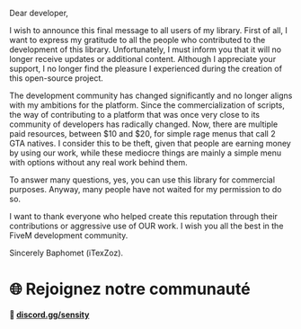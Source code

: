 Dear developer,

I wish to announce this final message to all users of my library. First of all, I want to express my gratitude to all the people who contributed to the development of this library. Unfortunately, I must inform you that it will no longer receive updates or additional content. Although I appreciate your support, I no longer find the pleasure I experienced during the creation of this open-source project.

The development community has changed significantly and no longer aligns with my ambitions for the platform. Since the commercialization of scripts, the way of contributing to a platform that was once very close to its community of developers has radically changed. Now, there are multiple paid resources, between $10 and $20, for simple rage menus that call 2 GTA natives. I consider this to be theft, given that people are earning money by using our work, while these mediocre things are mainly a simple menu with options without any real work behind them.

To answer many questions, yes, you can use this library for commercial purposes. Anyway, many people have not waited for my permission to do so.

I want to thank everyone who helped create this reputation through their contributions or aggressive use of OUR work. I wish you all the best in the FiveM development community.

Sincerely Baphomet (iTexZoz).

# 🌐 Rejoignez notre communauté

**🔗 [discord.gg/sensity](https://discord.gg/sensity)**  
